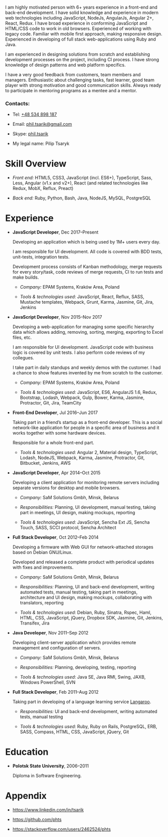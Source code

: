 I am highly motivated person with 6+ years experience in a front-end and back-end development. I have solid knowledge and experience in modern web technologies including JavaScript, NodeJs, AngularJs, Angular 2+, React, Redux. I have broad experience in conforming JavaScript and HTML/CSS code to work in old browsers. Experienced of working with legacy code. Familiar with mobile first approach, making responsive design. Experienced in developing of full stack web-applications using Ruby and Java.

I am experienced in designing solutions from scratch and establishing development processes on the project, including CI process. I have strong knowledge of design patterns and web platform specifics.

I have a very good feedback from customers, team members and managers. Enthusiastic about challenging tasks, fast learner, good team player with strong motivation and good communication skills. Always ready to participate in mentoring programs as a mentee and a mentor.

### Contacts:

-   Tel: [+48 534 898 187](tel:+48534898187)

-   Email: <phil.tsarik@gmail.com>

-   Skype: [phil.tsarik](callto:phil.tsarik)

-   My legal name: Pilip Tsaryk

Skill Overview
==============

-   <span> *Front end:*</span> HTML5, CSS3, JavaScript (incl. ES6+), TypeScript, Sass, Less, Angular (v1.x and v2+), React (and related technologies like Redux, MobX, Reflux, Preact)

-   <span> *Back end:*</span> Ruby, Python, Bash, Java, NodeJS, MySQL, PostgreSQL

Experience
==========

-   <span> **JavaScript Developer**</span>, Dec 2017–Present

    Developing an application which is being used by 1M+ users every day.

    I am responsible for UI development. All code is covered with BDD tests, unit-tests, integration tests.

    Development process consists of Kanban methodology, merge requests for every story/task, code reviews of merge requests, CI to run tests and make builds.

    -   <span> *Company:*</span> EPAM Systems, Kraków Area, Poland

    -   <span> *Tools & technologies used:*</span> JavaScript, React, Reflux, SASS, Mustache templates, Webpack, Grunt, Karma, Jasmine, Git, Jira, Jenkins

-   <span> **JavaScript Developer**</span>, Nov 2015–Nov 2017

    Developing a web-application for managing some specific hierarchy data which allows adding, removing, sorting, merging, exporting to Excel files, etc.

    I am responsible for UI development. JavaScript code with business logic is covered by unit tests. I also perform code reviews of my collegues.

    I take part in daily standups and weekly demos with the customer. I had a chance to show features invented by me from scratch to the customer.

    -   <span> *Company:*</span> EPAM Systems, Kraków Area, Poland

    -   <span> *Tools & technologies used:*</span> JavaScript, ES6, AngularJS 1.6, Redux, Bootstrap, Lodash, Webpack, Gulp, Bower, Karma, Jasmine, Protractor, Git, Jira, TeamCity

-   <span> **Front-End Developer**</span>, Jul 2016–Jun 2017

    Taking part in a friend’s startup as a front-end developer. This is a social network-like application for people in a specific area of business and it works together with some hardware devices.

    Responsible for a whole front-end part.

    -   <span> *Tools & technologies used:*</span> Angular 2, Material design, TypeScript, Lodash, NodeJS, Webpack, Karma, Jasmine, Protractor, Git, Bitbucket, Jenkins, AWS

-   <span> **JavaScript Developer**</span>, Apr 2014–Oct 2015

    Developing a client application for monitoring remote servers including separate versions for desktop and mobile browsers.

    -   <span> *Company:*</span> SaM Solutions Gmbh, Minsk, Belarus

    -   <span> *Responsibilities:*</span> Planning, UI development, manual testing, taking part in meetings, UI design, making mockups, reporting

    -   <span> *Tools & technologies used:*</span> JavaScript, Sencha Ext JS, Sencha Touch, SASS, SCCI protocol, Sencha Architect

-   <span> **Full Stack Developer**</span>, Oct 2012–Feb 2014

    Developing a firmware with Web GUI for network-attached storages based on Debian GNU/Linux.

    Developed and released a complete product with periodical updates with fixes and improvements.

    -   <span> *Company:*</span> SaM Solutions Gmbh, Minsk, Belarus

    -   <span> *Responsibilities:*</span> Planning, UI and back-end development, writing automated tests, manual testing, taking part in meetings, architecture and UI design, making mockups, collaborating with translators, reporting

    -   <span> *Tools & technologies used:*</span> Debian, Ruby, Sinatra, Rspec, Haml, HTML, CSS, JavaScript, jQuery, Dropbox SDK, Jasmine, Git, Jenkins, Transifex, Jira

-   <span> **Java Developer**</span>, Nov 2011–Sep 2012

    Developing client-server application which provides remote management and configuration of servers.

    -   <span> *Company:*</span> SaM Solutions Gmbh, Minsk, Belarus

    -   <span> *Responsibilities:*</span> Planning, developing, testing, reporting

    -   <span> *Tools & technologies used:*</span> Java SE, Java RMI, Swing, JAXB, Windows PowerShell, SVN

-   <span> **Full Stack Developer**</span>, Feb 2011–Aug 2012

    Taking part in developing of a language learning service [Langaroo](http://langaroo.com).

    -   <span> *Responsibilities:*</span> UI and back-end development, writing automated tests, manual testing

    -   <span> *Tools & technologies used:*</span> Ruby, Ruby on Rails, PostgreSQL, ERB, SASS, Compass, HTML, CSS, JavaScript, jQuery, Git

Education
=========

-   <span> **Polotsk State University**</span>, 2006–2011

    Diploma in Software Engineering.

Appendix
========

-   <https://www.linkedin.com/in/tsarik>

-   <https://github.com/phts>

-   <https://stackoverflow.com/users/2462524/phts>


